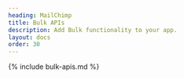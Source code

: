 ```yaml
---
heading: MailChimp
title: Bulk APIs
description: Add Bulk functionality to your app.
layout: docs
order: 30
---
```


{% include bulk-apis.md %}
